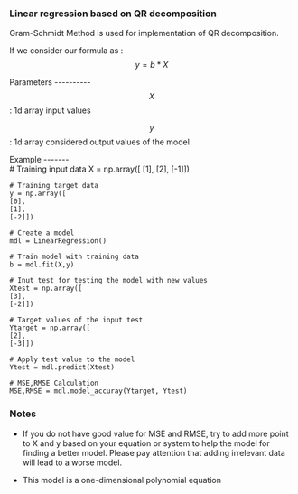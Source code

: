 ### Linear regression based on QR decomposition
Gram-Schmidt Method is used for implementation of QR decomposition.

If we consider our formula as :
$$y = b*X$$
    
Parameters
    ----------
$$X$$  : 1d array
        input values

 $$y$$ : 1d array
        considered output values of the model


Example
    -------        
    # Training input data
	X = np.array([
    [1],
    [2],
    [-1]])            
	
    # Training target data
    y = np.array([
    [0],
    [1],
    [-2]])  
    
	# Create a model
    mdl = LinearRegression()
    
	# Train model with training data
    b = mdl.fit(X,y)
    
    # Inut test for testing the model with new values
    Xtest = np.array([
    [3],
    [-2]])  
    
    # Target values of the input test
    Ytarget = np.array([
    [2],
    [-3]])  
	
    # Apply test value to the model
    Ytest = mdl.predict(Xtest)
	
    # MSE,RMSE Calculation
    MSE,RMSE = mdl.model_accuray(Ytarget, Ytest)   
	


### Notes
   
- If you do not have good value for MSE and RMSE, try to add more point to X and y based on your equation or system to help the model for finding a better model.
Please pay attention that adding irrelevant data will lead to a worse model. 
    
- This model is a one-dimensional polynomial equation
   